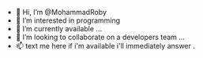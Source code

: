 - 👋 Hi, I’m @MohammadRoby
- 👀 I’m interested in programming
- 🌱 I’m currently available ...
- 💞️ I’m looking to collaborate on a developers team ...
- 📫 text me here if i'm available i'll immediately answer .

<!---
MohammadRob/MohammadRob is a ✨ special ✨ repository because its `README.md` (this file) appears on your GitHub profile.
You can click the Preview link to take a look at your changes.
--->
